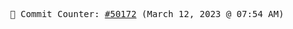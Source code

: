 <p align="center">
    <samp>
        📮 Commit Counter: <a href="https://github.com/Javascript-void0/Javascript-void0/commits/main">#50172</a> (March 12, 2023 @ 07:54 AM)
    </samp>
</p>